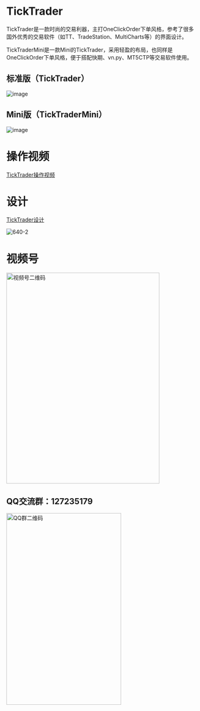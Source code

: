 # TickTrader
TickTrader是一款时尚的交易利器，主打OneClickOrder下单风格，参考了很多国外优秀的交易软件（如TT、TradeStation、MultiCharts等）的界面设计。

TickTraderMini是一款Mini的TickTrader，采用轻盈的布局，也同样是OneClickOrder下单风格，便于搭配快期、vn.py、MT5CTP等交易软件使用。

## 标准版（TickTrader）
![image](https://github.com/openctp/TickTrader/assets/83346523/ba3bcd24-f478-498d-80f4-29c18bbf5ff7)

## Mini版（TickTraderMini）
![image](https://github.com/openctp/TickTrader/assets/83346523/999c45f7-700e-4660-9180-fd02733d45cd)

# 操作视频
[TickTrader操作视频](https://www.zhihu.com/zvideo/1660276042894974976)

# 设计
[TickTrader设计](https://mp.weixin.qq.com/s?__biz=Mzk0ODI0NDE2Ng==&mid=2247484869&idx=1&sn=bdbd75b215c592911a07661d89c2a047&chksm=c36bde6cf41c577a358e4daa5ae56f447b89536a171aa67405afbb405eb71371eede32a2debb&token=1474093652&lang=zh_CN#rd)

![640-2](https://github.com/openctp/TickTrader/assets/83346523/40bb2e20-2acb-4d4a-b8c7-815b6f6d852e)

# 视频号
<img src="https://github.com/openctp/TickTrader/assets/83346523/1751250f-22d4-4e13-8690-f0b62c8d2df8" alt="视频号二维码" width="400" height="550" />

## **QQ交流群：127235179**
<img src="https://user-images.githubusercontent.com/83346523/225706658-5dde7246-d837-4d13-9207-aea48b688184.png" alt="QQ群二维码" width="300" height="500" />
